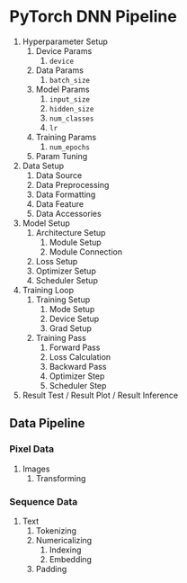 # PyTorch DNN Pipeline

1. Hyperparameter Setup
   1. Device Params
      1. `device`
   2. Data Params
      1. `batch_size`
   3. Model Params
      1. `input_size`
      2. `hidden_size`
      3. `num_classes`
      4. `lr`
   4. Training Params
      1. `num_epochs`
   5. Param Tuning
2. Data Setup
   1. Data Source
   2. Data Preprocessing
   3. Data Formatting
   4. Data Feature
   5. Data Accessories
3. Model Setup
   1. Architecture Setup
      1. Module Setup
      2. Module Connection
   2. Loss Setup
   3. Optimizer Setup
   4. Scheduler Setup
4. Training Loop
   1. Training Setup
      1. Mode Setup
      2. Device Setup
      3. Grad Setup
   2. Training Pass
      1. Forward Pass
      2. Loss Calculation
      3. Backward Pass
      4. Optimizer Step
      5. Scheduler Step
5. Result Test / Result Plot / Result Inference

## Data Pipeline

### Pixel Data

1. Images
   1. Transforming

### Sequence Data

1. Text
   1. Tokenizing
   2. Numericalizing
      1. Indexing
      2. Embedding
   3. Padding

